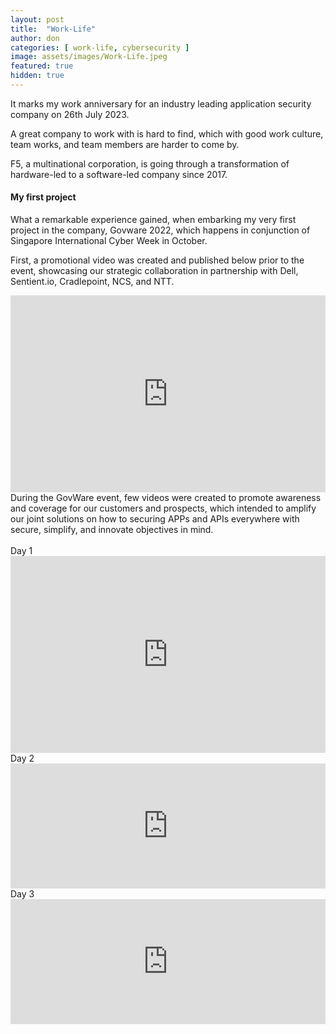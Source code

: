 ```yaml
---
layout: post
title:  "Work-Life"
author: don
categories: [ work-life, cybersecurity ]
image: assets/images/Work-Life.jpeg
featured: true
hidden: true
---
```


It marks my work anniversary for an industry leading application security company on 26th July 2023.

A great company to work with is hard to find, which with good work culture, team works, and team members are harder to come by. 

<span class="spoiler">F5, a multinational corporation,</span> is going through a transformation of hardware-led to a software-led company since 2017.

#### My first project

What a remarkable experience gained, when embarking my very first project in the company, Govware 2022, which happens in conjunction of Singapore International Cyber Week in October.

First, a promotional video was created and published below prior to the event, showcasing our strategic collaboration in partnership with <span class="spoiler">Dell, Sentient.io, Cradlepoint, NCS, and NTT</span>.
<iframe width="100%" height="315" src="https://www.youtube.com/embed/p1g9MtzLCOI" title="GovWare 2022 Promotional Video" frameborder="0" allow="autoplay; picture-in-picture" allowfullscreen></iframe>
<br>
During the GovWare event, few videos were created to promote awareness and coverage for our customers and prospects, which intended to amplify our joint solutions on how to securing APPs and APIs everywhere with secure, simplify, and innovate objectives in mind.<br>
<br>Day 1
<iframe width="100%" height="315" src="http://www.youtube.com/embed/B1oU3M5rkss" title="GovWare 2022 Day 1" frameborder="0" allow="autoplay; picture-in-picture" allowfullscreen>
</iframe>
<br>Day 2
<iframe style="width:100%;" height="200" src="http://www.youtube.com/embed/exulaZPqUps" frameborder="0" allowfullscreen>
</iframe>
<br>Day 3
<iframe style="width:100%;" height="200" src="http://www.youtube.com/embed/URRSSNdl2xM" frameborder="0" allowfullscreen>
</iframe>
